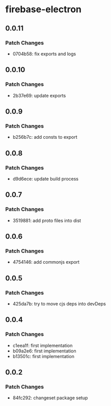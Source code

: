 # firebase-electron

## 0.0.11

### Patch Changes

- 0704b58: fix exports and logs

## 0.0.10

### Patch Changes

- 2b37e69: update exports

## 0.0.9

### Patch Changes

- b256b7c: add consts to export

## 0.0.8

### Patch Changes

- d9d6ece: update build process

## 0.0.7

### Patch Changes

- 3519881: add proto files into dist

## 0.0.6

### Patch Changes

- 4754146: add commonjs export

## 0.0.5

### Patch Changes

- 425da7b: try to move cjs deps into devDeps

## 0.0.4

### Patch Changes

- c1eea1f: first implementation
- b09a2e6: first implementation
- b13501c: first implementation

## 0.0.2

### Patch Changes

- 84fc292: changeset package setup
